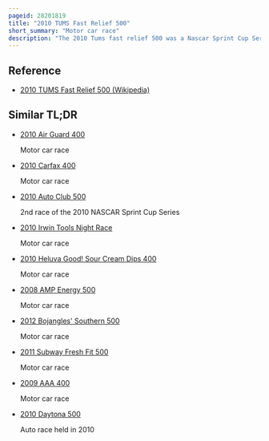 ```yaml
---
pageid: 28201819
title: "2010 TUMS Fast Relief 500"
short_summary: "Motor car race"
description: "The 2010 Tums fast relief 500 was a Nascar Sprint Cup Series Stock Car Race that was held at martinsville Speedway in Martinsville Virginia on october 24 2010. It was contested over 500 Laps and was the thirty-second Race of the Season and sixth Race of the season-ending Chase for the Sprint Cup for the Nascar Sprint Cup Series 2010. The Race was won by denny Hamlin for Joe Gibbs racing Team. Mark Martin driving for Hendrick Motorsports finished second and Richard Childress Racing's Kevin Harvick, who started thirty-sixth, came third."
---
```


## Reference

- [2010 TUMS Fast Relief 500 (Wikipedia)](https://en.wikipedia.org/?curid=28201819)

## Similar TL;DR

- [2010 Air Guard 400](/tldr/en/2010-air-guard-400)

  Motor car race

- [2010 Carfax 400](/tldr/en/2010-carfax-400)

  Motor car race

- [2010 Auto Club 500](/tldr/en/2010-auto-club-500)

  2nd race of the 2010 NASCAR Sprint Cup Series

- [2010 Irwin Tools Night Race](/tldr/en/2010-irwin-tools-night-race)

  Motor car race

- [2010 Heluva Good! Sour Cream Dips 400](/tldr/en/2010-heluva-good-sour-cream-dips-400)

  Motor car race

- [2008 AMP Energy 500](/tldr/en/2008-amp-energy-500)

  Motor car race

- [2012 Bojangles' Southern 500](/tldr/en/2012-bojangles-southern-500)

  Motor car race

- [2011 Subway Fresh Fit 500](/tldr/en/2011-subway-fresh-fit-500)

  Motor car race

- [2009 AAA 400](/tldr/en/2009-aaa-400)

  Motor car race

- [2010 Daytona 500](/tldr/en/2010-daytona-500)

  Auto race held in 2010

